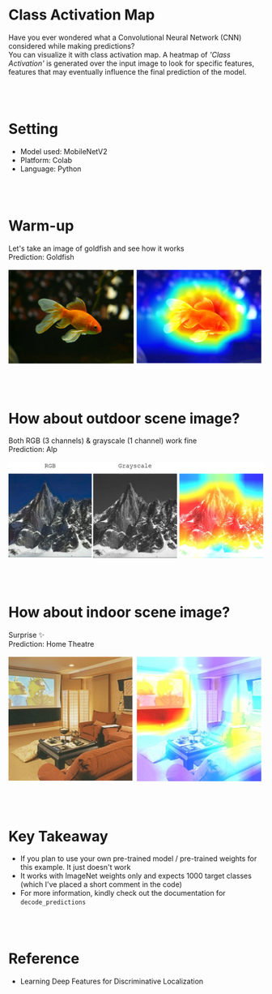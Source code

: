 # Class Activation Map
Have you ever wondered what a Convolutional Neural Network (CNN) considered while making predictions? <br/>
You can visualize it with class activation map. A heatmap of *'Class Activation'* is generated over the input image to look for specific features, features that may eventually influence the final prediction of the model.

<br/>
<br/>

# Setting
* Model used: MobileNetV2
* Platform: Colab
* Language: Python

<br/>
<br/>

# Warm-up
Let's take an image of goldfish and see how it works <br/>
Prediction: Goldfish <br/>
<br/>
<img src="img/goldfish.png" width="500">

<br/>
<br/>

# How about outdoor scene image? 
Both RGB (3 channels) & grayscale (1 channel) work fine <br/>
Prediction: Alp <br/>
<br/>
<img src="img/outdoor.png" width="900">

<br/>
<br/>

# How about indoor scene image?
Surprise ✨ <br/>
Prediction: Home Theatre <br/>
<br/>
<img src="img/indoor.png" width="500">

<br/>
<br/>

# Key Takeaway
* If you plan to use your own pre-trained model / pre-trained weights for this example. It just doesn't work
* It works with ImageNet weights only and expects 1000 target classes (which I've placed a short comment in the code)
* For more information, kindly check out the documentation for `decode_predictions`

<br/>
<br/>

# Reference
* Learning Deep Features for Discriminative Localization
